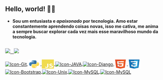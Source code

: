 ## Hello, world! 🙆‍♂️

- <strong> Sou um entusiasta e <i> apaixonado </i> por tecnologia. Amo estar constantemente aprendendo coisas novas, isso me cativa, me anima a sempre buscar explorar cada vez mais esse maravilhoso mundo da tecnologia. </strong> 

## 

<!-- Stats do meu perfil -->
<div>
  <a href="https://github.com/vihugoos">
  <img height="185em" src="https://github-readme-stats.vercel.app/api?username=vihugoos&show_icons=true&theme=dracula&include_all_commits=true&count_private=true"/>
  &nbsp; 
  <img height="185em" src="https://github-readme-stats.vercel.app/api/top-langs/?username=vihugoos&layout=compact&langs_count=7&theme=dracula"/>
</div>
 
<!-- Skills -->
<div style="display: inline_block"> <br>
  <img align="center" alt="Icon-Git" height="60" width="50" src="https://cdn.jsdelivr.net/gh/devicons/devicon/icons/git/git-plain-wordmark.svg">
  <img align="center" alt="Icon-Python" height="30" width="40" src="https://raw.githubusercontent.com/devicons/devicon/master/icons/python/python-original.svg">
  <img align="center" alt="Icon-JavaScript" height="30" width="40" src="https://raw.githubusercontent.com/devicons/devicon/master/icons/javascript/javascript-plain.svg">
  <img align="center" alt="Icon-JAVA" height="40" width="50" src="https://cdn.jsdelivr.net/gh/devicons/devicon/icons/java/java-original.svg">
  <img align="center" alt="Icon-Django" height="65" width="65" src="https://cdn.jsdelivr.net/gh/devicons/devicon/icons/django/django-plain-wordmark.svg">
  <img align="center" alt="Icon-HTML" height="30" width="40" src="https://raw.githubusercontent.com/devicons/devicon/master/icons/html5/html5-original.svg">
  <img align="center" alt="Icon-CSS" height="30" width="40" src="https://raw.githubusercontent.com/devicons/devicon/master/icons/css3/css3-original.svg">
  <img align="center" alt="Icon-Bootstrap" height="30" width="40" src="https://cdn.jsdelivr.net/gh/devicons/devicon/icons/bootstrap/bootstrap-plain.svg">
  <img align="center" alt="Icon-Unix" height="35" width="45" src="https://cdn.jsdelivr.net/gh/devicons/devicon/icons/ubuntu/ubuntu-plain.svg">
  <img align="center" alt="Icon-MySQL" height="35" width="45" src="https://cdn.jsdelivr.net/gh/devicons/devicon/icons/postgresql/postgresql-plain.svg">
  <img align="center" alt="Icon-MySQL" height="65" width="65" src="https://cdn.jsdelivr.net/gh/devicons/devicon/icons/mysql/mysql-original-wordmark.svg">
</div>

